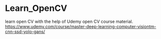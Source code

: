 # Learn_OpenCV
learn open CV with the help of Udemy open CV course material. https://www.udemy.com/course/master-deep-learning-computer-visiontm-cnn-ssd-yolo-gans/
